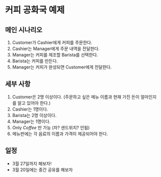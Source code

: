 # 커피 공화국 예제

## 메인 시나리오
1. Customer가 Cashier에게 커피를 주문한다.
2. Cashier는 Manager에게 주문 내역을 전달한다.
3. Manager는 커피를 제조할 Barista를 선택한다.
4. Barista는 커피를 만든다.
5. Manager는 커피가 완성되면 Customer에게 전달한다.

## 세부 사항
1. Customer은 2명 이상이다. (주문하고 싶은 메뉴 이름과 현재 가진 돈이 얼마인지를 알고 있어야 한다.)
2. Cashier는 1명이다.
3. Barista는 2명 이상이다.
4. Manager는 1명이다.
5. Only *Coffee* 만 가능 (차? 샌드위치? 안됨)
6. 메뉴판에는 각 음료의 이름과 가격이 제공되어야 한다.

## 일정
- 3월 27일까지 해보자!
- 3월 20일에는 중간 공유를 해보자
